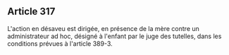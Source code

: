Article 317
----
L'action en désaveu est dirigée, en présence de la mère contre un administrateur
ad hoc, désigné à l'enfant par le juge des tutelles, dans les conditions prévues
à l'article 389-3.

